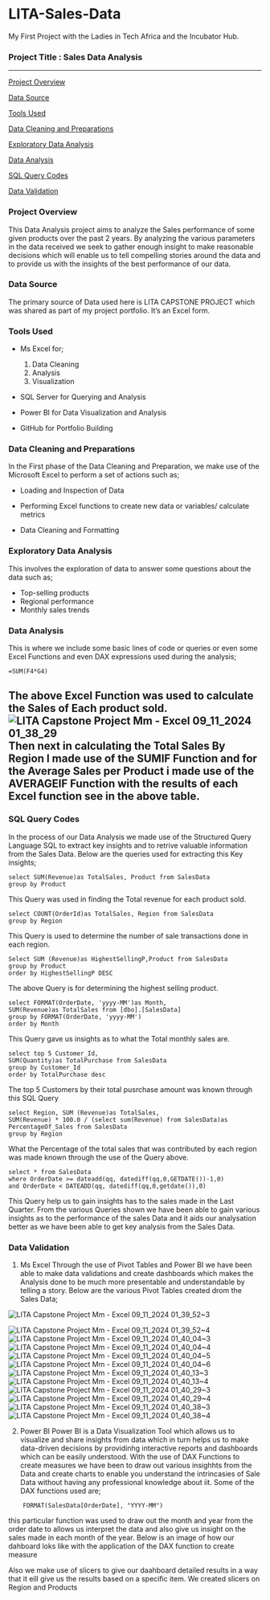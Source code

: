 # LITA-Sales-Data
My First Project with the Ladies in Tech Africa and the Incubator Hub.

### Project Title : Sales Data Analysis
---
[Project Overview](#project-overview)

[Data Source](#data-source)

[Tools Used](#tools-used)

[Data Cleaning and Preparations](#data-cleanind-and-preparation)

[Exploratory Data Analysis](#explanatory-data-analysis)

[Data Analysis](#data-analysis)

[SQL Query Codes](#sql-query-codes)

[Data Validation](#data-validation)


### Project Overview
This Data Analysis project aims to analyze the Sales performance of some given products over the past 2 years. By analyzing the various parameters in the data received we seek to gather enough insight to make reasonable decisions which will enable us to tell compelling stories around the data and to provide us with the insights of the best performance of our data.

### Data Source
The primary source of Data used here is LITA CAPSTONE PROJECT which was shared as part of my project portfolio. It’s an Excel form.

### Tools Used
- Ms Excel for;
  1. Data Cleaning
  2. Analysis
  3. Visualization

- SQL Server for Querying and Analysis

- Power BI for Data Visualization and Analysis

- GitHub for Portfolio Building

### Data Cleaning and Preparations
In the First phase of the Data Cleaning and Preparation, we make use of the Microsoft Excel to perform a set of actions such as;
- Loading and Inspection of Data

- Performing Excel functions to create new data or variables/ calculate metrics

- Data Cleaning and Formatting

### Exploratory Data Analysis
This involves the exploration of data to answer some questions about the data such as;
- Top-selling products
- Regional performance
- Monthly sales trends

### Data Analysis
This is where we include some basic lines of code or queries or even some Excel Functions and even DAX expressions used during the analysis;
```
=SUM(F4*G4)
```
The above Excel Function was used to calculate the Sales of Each product sold.
![LITA Capstone Project Mm - Excel 09_11_2024 01_38_29](https://github.com/user-attachments/assets/65bb0268-3042-43c7-a21a-09f9daf11dd7)
 Then next in calculating the Total Sales By Region I made use of the SUMIF Function and for the Average Sales per Product i made use of the AVERAGEIF Function with the results of each Excel function see in the above table.
---
### SQL Query Codes
In the process of our Data Analysis we made use of the Structured Query Language SQL to extract key insights and to retrive valuable information from the Sales Data.
Below are the queries used for extracting this Key insights;
```
select SUM(Revenue)as TotalSales, Product from SalesData
group by Product
```
This Query was used in finding the Total revenue for each product sold.
```
select COUNT(OrderId)as TotalSales, Region from SalesData
group by Region
```
This Query is used to determine the number of sale transactions done in each region.
```
Select SUM (Revenue)as HighestSellingP,Product from SalesData
group by Product
order by HighestSellingP DESC
```
The above Query is for determining the highest selling product.
```
select FORMAT(OrderDate, 'yyyy-MM')as Month,
SUM(Revenue)as TotalSales from [dbo].[SalesData]
group by FORMAT(OrderDate, 'yyyy-MM')
order by Month
```
This Query gave us insights as to what the Total monthly sales are.
```
select top 5 Customer_Id,
SUM(Quantity)as TotalPurchase from SalesData
group by Customer_Id
order by TotalPurchase desc
```
The top 5 Customers by their total pusrchase amount was known through this SQL Query
```
select Region, SUM (Revenue)as TotalSales,
SUM(Revenue) * 100.0 / (select sum(Revenue) from SalesData)as PercentageOf_Sales from SalesData
group by Region
```
What the Percentage of the total sales that was contributed by each region was made known through the use of the Query above.
```
select * from SalesData
where OrderDate >= dateadd(qq, datediff(qq,0,GETDATE())-1,0)
and OrderDate < DATEADD(qq, datediff(qq,0,getdate()),0)
```
This Query help us to gain insights has to the sales made in the Last Quarter.
From the various Queries shown we have been able to gain various insights as to the performance of the sales Data and it aids our analysation better as we have been able to get key analysis from the Sales Data.


### Data Validation
1. Ms Excel
Through the use of Pivot Tables and Power BI we have been able to make data validations and create dashboards which makes the Analysis done to be much more presentable and understandable by telling a story.
Below are the various Pivot Tables created drom the Sales Data;

![LITA Capstone Project Mm - Excel 09_11_2024 01_39_52~3](https://github.com/user-attachments/assets/c91983e1-42d1-403e-9663-67acce4b232b)

![LITA Capstone Project Mm - Excel 09_11_2024 01_39_52~4](https://github.com/user-attachments/assets/86217d1f-2912-4931-a809-321b6051fe28)
![LITA Capstone Project Mm - Excel 09_11_2024 01_40_04~3](https://github.com/user-attachments/assets/d0ba19b2-0815-4595-9a26-d0511a0c80cc)
![LITA Capstone Project Mm - Excel 09_11_2024 01_40_04~4](https://github.com/user-attachments/assets/d50e72e2-bac1-4819-a353-86db890b4f9c)
![LITA Capstone Project Mm - Excel 09_11_2024 01_40_04~5](https://github.com/user-attachments/assets/cd741fd3-d4ff-4ac8-a29d-022170797fee)
![LITA Capstone Project Mm - Excel 09_11_2024 01_40_04~6](https://github.com/user-attachments/assets/260fde7f-c753-4d7b-9c3a-4d030abc9887)
![LITA Capstone Project Mm - Excel 09_11_2024 01_40_13~3](https://github.com/user-attachments/assets/14e37c22-8add-4f49-81c7-ecf480834b4a)
![LITA Capstone Project Mm - Excel 09_11_2024 01_40_13~4](https://github.com/user-attachments/assets/4fcb7f04-e5ce-41de-91af-7c80365587f6)
![LITA Capstone Project Mm - Excel 09_11_2024 01_40_29~3](https://github.com/user-attachments/assets/ac0fb2a3-95b6-43c0-a017-77fe4ff783f1)
![LITA Capstone Project Mm - Excel 09_11_2024 01_40_29~4](https://github.com/user-attachments/assets/2f7b1414-86bc-497a-b682-d0f228bc61d9)
![LITA Capstone Project Mm - Excel 09_11_2024 01_40_38~3](https://github.com/user-attachments/assets/fd99bdcb-1269-4e00-ba57-36a9c5a4d70a)
![LITA Capstone Project Mm - Excel 09_11_2024 01_40_38~4](https://github.com/user-attachments/assets/3e274b98-d07e-43ee-8018-d5cb082f322d)

2. Power BI
   Power BI is a Data Visualization Tool which allows us to visualize and share insights from data which in turn helps us to make data-driven decisions by providinhg interactive reports and dashboards which can be easily understood.
   With the use of DAX Functions to create measures we have been to draw out various insighhts from the Data and create charts to enable you understand the intrincasies of Sale Data without having any professional knowledge about iit. Some of the DAX functions used are;
```
    FORMAT(SalesData[OrderDate], "YYYY-MM")
```
this particular function was used to draw out the month and year from the order date to allows us interpret the data and also give us insight on the sales made in each month of the year.
Below is an image of how our dahboard loks like with the application of the DAX function to create measure

Also we make use of slicers to give our daahboard detailed results in a way that it eill give us the results based on a specific item.
We created slicers on Region and Products 

